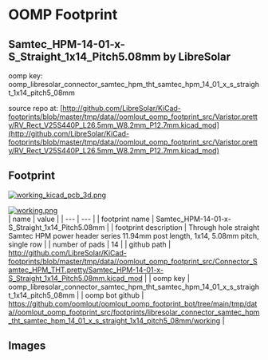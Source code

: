 # OOMP Footprint  
## Samtec_HPM-14-01-x-S_Straight_1x14_Pitch5.08mm  by LibreSolar  
  
oomp key: oomp_libresolar_connector_samtec_hpm_tht_samtec_hpm_14_01_x_s_straight_1x14_pitch5_08mm  
  
source repo at: [http://github.com/LibreSolar/KiCad-footprints/blob/master/tmp/data//oomlout_oomp_footprint_src/Varistor.pretty/RV_Rect_V25S440P_L26.5mm_W8.2mm_P12.7mm.kicad_mod](http://github.com/LibreSolar/KiCad-footprints/blob/master/tmp/data//oomlout_oomp_footprint_src/Varistor.pretty/RV_Rect_V25S440P_L26.5mm_W8.2mm_P12.7mm.kicad_mod)  
## Footprint  
  
[![working_kicad_pcb_3d.png](working_kicad_pcb_3d_600.png)](working_kicad_pcb_3d.png)  
  
[![working.png](working_600.png)](working.png)  
| name | value | 
| --- | --- | 
| footprint name | Samtec_HPM-14-01-x-S_Straight_1x14_Pitch5.08mm | 
| footprint description | Through hole straight Samtec HPM power header series 11.94mm post length, 1x14, 5.08mm pitch, single row | 
| number of pads | 14 | 
| github path | http://github.com/LibreSolar/KiCad-footprints/blob/master/tmp/data//oomlout_oomp_footprint_src/Connector_Samtec_HPM_THT.pretty/Samtec_HPM-14-01-x-S_Straight_1x14_Pitch5.08mm.kicad_mod | 
| oomp key | oomp_libresolar_connector_samtec_hpm_tht_samtec_hpm_14_01_x_s_straight_1x14_pitch5_08mm | 
| oomp bot github | https://github.com/oomlout/oomlout_oomp_footprint_bot/tree/main/tmp/data//oomlout_oomp_footprint_src/footprints/libresolar_connector_samtec_hpm_tht_samtec_hpm_14_01_x_s_straight_1x14_pitch5_08mm/working | 
## Images  
